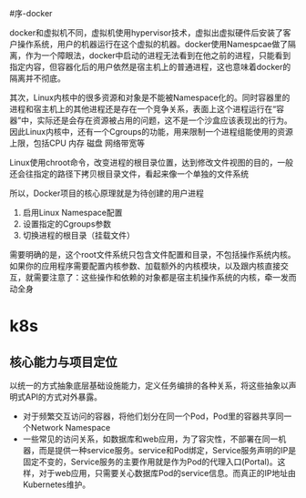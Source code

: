 #序-docker

docker和虚拟机不同，虚拟机使用hypervisor技术，虚拟出虚拟硬件后安装了客户操作系统，用户的机器运行在这个虚拟的机器。docker使用Namespcae做了隔离，作为一个障眼法，docker中启动的进程无法看到在他之前的进程，只能看到指定内容，但容器化后的用户依然是宿主机上的普通进程，这也意味着docker的隔离并不彻底。

其次，Linux内核中的很多资源和对象是不能被Namespace化的。同时容器里的进程和宿主机上的其他进程还是存在一个竞争关系，表面上这个进程运行在“容器”中，实际还是会存在资源被占用的问题，这不是一个沙盒应该表现出的行为。因此Linux内核中，还有一个Cgroups的功能，用来限制一个进程组能使用的资源上限，包括CPU  内存  磁盘  网络带宽等

Linux使用chroot命令，改变进程的根目录位置，达到修改文件视图的目的，一般还会往指定的路径下拷贝根目录文件，看起来像一个单独的文件系统

所以，Docker项目的核心原理就是为待创建的用户进程

1. 启用Linux Namespace配置
2. 设置指定的Cgroups参数
3. 切换进程的根目录（挂载文件）

需要明确的是，这个root文件系统只包含文件配置和目录，不包括操作系统内核。如果你的应用程序需要配置内核参数、加载额外的内核模块，以及跟内核直接交互，就需要注意了：这些操作和依赖的对象都是宿主机操作系统的内核，牵一发而动全身

# k8s

## 核心能力与项目定位

以统一的方式抽象底层基础设施能力，定义任务编排的各种关系，将这些抽象以声明式API的方式对外暴露。

- 对于频繁交互访问的容器，将他们划分在同一个Pod，Pod里的容器共享同一个Network Namespace
- 一些常见的访问关系，如数据库和web应用，为了容灾性，不部署在同一机器，而是提供一种service服务。service和Pod绑定，Service服务声明的IP是固定不变的，Service服务的主要作用就是作为Pod的代理入口(Portal)。这样，对于web应用，只需要关心数据库Pod的service信息。而真正的IP地址由Kubernetes维护。
